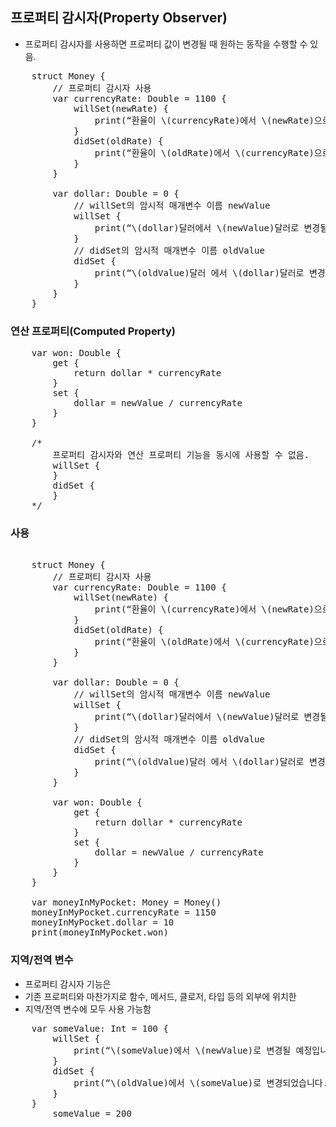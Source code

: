 ## 프로퍼티 감시자(Property Observer)
* 프로퍼티 감시자를 사용하면 프로퍼티 값이 변경될 때 원하는 동작을 수행할 수 있음.
<pre>
	struct Money {
		// 프로퍼티 감시자 사용
		var currencyRate: Double = 1100 {
			willSet(newRate) {
				print(“환율이 \(currencyRate)에서 \(newRate)으로 변경될 예정입니다.”)
			}
			didSet(oldRate) {
				print(“환율이 \(oldRate)에서 \(currencyRate)으로 변경되었습니다.”)
			}
		}

		var dollar: Double = 0 {
			// willSet의 암시적 매개변수 이름 newValue
			willSet {
				print(“\(dollar)달러에서 \(newValue)달러로 변경될 예정입니다.”)
			}
			// didSet의 암시적 매개변수 이름 oldValue
			didSet {
				print(“\(oldValue)달러 에서 \(dollar)달러로 변경되었습니다.”)
			}
		}
	}
</pre>

### 연산 프로퍼티(Computed Property)
<pre>
	var won: Double {
		get {
			return dollar * currencyRate
		}
		set {
			dollar = newValue / currencyRate
		}
	}

	/*
		프로퍼티 감시자와 연산 프로퍼티 기능을 동시에 사용할 수 없음.
		willSet {
		}
		didSet {
		}
	*/
</pre>

### 사용
<pre>

	struct Money {
		// 프로퍼티 감시자 사용
		var currencyRate: Double = 1100 {
			willSet(newRate) {
				print(“환율이 \(currencyRate)에서 \(newRate)으로 변경될 예정입니다.”)
			}
			didSet(oldRate) {
				print(“환율이 \(oldRate)에서 \(currencyRate)으로 변경되었습니다.”)
			}
		}

		var dollar: Double = 0 {
			// willSet의 암시적 매개변수 이름 newValue
			willSet {
				print(“\(dollar)달러에서 \(newValue)달러로 변경될 예정입니다.”)
			}
			// didSet의 암시적 매개변수 이름 oldValue
			didSet {
				print(“\(oldValue)달러 에서 \(dollar)달러로 변경되었습니다.”)
			}
		}

		var won: Double {
			get {
				return dollar * currencyRate
			}
			set {
				dollar = newValue / currencyRate
			}
		}
	}

	var moneyInMyPocket: Money = Money()
	moneyInMyPocket.currencyRate = 1150
	moneyInMyPocket.dollar = 10
	print(moneyInMyPocket.won)
</pre>

### 지역/전역 변수
* 프로퍼티 감시자 기능은
* 기존 프로퍼티와 마찬가지로 함수, 메서드, 클로저, 타입 등의 외부에 위치한
* 지역/전역 변수에 모두 사용 가능함
<pre>
	var someValue: Int = 100 {
		willSet {
			print(“\(someValue)에서 \(newValue)로 변경될 예정입니다.”)
		}
		didSet {
			print(“\(oldValue)에서 \(someValue)로 변경되었습니다.”)
		}
	}
		someValue = 200
</pre>
